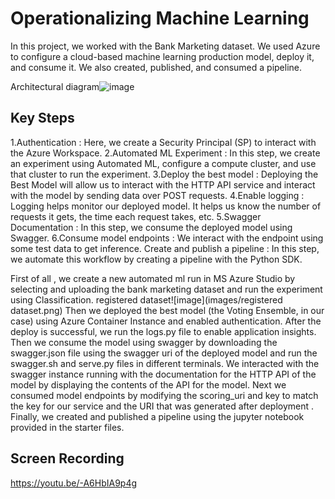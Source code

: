 # Operationalizing Machine Learning

In this project, we worked with the Bank Marketing dataset. We used Azure to configure a cloud-based machine learning production model, deploy it, and consume it. We also created, published, and consumed a pipeline. 

Architectural diagram![image](https://user-images.githubusercontent.com/48025239/112717396-66188b80-8f12-11eb-993a-fd53c7852bc6.png)

## Key Steps

1.Authentication : Here, we create a Security Principal (SP) to interact with the Azure Workspace.
2.Automated ML Experiment : In this step, we create an experiment using Automated ML, configure a compute cluster, and use that cluster to run the experiment.
3.Deploy the best model : Deploying the Best Model will allow us to interact with the HTTP API service and interact with the model by sending data over POST requests.
4.Enable logging : Logging helps monitor our deployed model. It helps us know the number of requests it gets, the time each request takes, etc.
5.Swagger Documentation : In this step, we consume the deployed model using Swagger.
6.Consume model endpoints : We interact with the endpoint using some test data to get inference.
Create and publish a pipeline : In this step, we automate this workflow by creating a pipeline with the Python SDK.

First of all , we create a new automated ml run in MS Azure Studio by selecting and uploading the bank marketing dataset and run the experiment using Classification.
registered dataset![image](images/registered dataset.png)
Then we deployed the best model (the Voting Ensemble, in our case) using Azure Container Instance and enabled authentication. After the deploy is successful, we run the logs.py file to enable application insights. Then we consume the model using swagger by downloading the swagger.json file using the swagger uri of the deployed model and run the swagger.sh and serve.py files in different terminals. We interacted with the swagger instance running with the documentation for the HTTP API of the model by displaying the contents of the API for the model. Next we consumed model endpoints by modifying the scoring_uri and key to match the key for our service and the URI that was generated after deployment . Finally, we created and published a pipeline using the jupyter notebook provided in the starter files.

## Screen Recording
https://youtu.be/-A6HbIA9p4g
